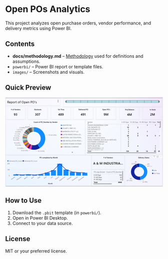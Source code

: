 # Open POs Analytics

This project analyzes open purchase orders, vendor performance, and delivery metrics using Power BI.

## Contents
- **docs/methodology.md** – [Methodology](docs/methodology.md) used for definitions and assumptions.
- `powerbi/` – Power BI report or template files.
- `images/` – Screenshots and visuals.

## Quick Preview
![Dashboard Preview](images/dashboard.png)  <!-- Optional if you add your screenshot here -->

## How to Use
1. Download the `.pbit` template (in `powerbi/`).
2. Open in Power BI Desktop.
3. Connect to your data source.

## License
MIT or your preferred license.

